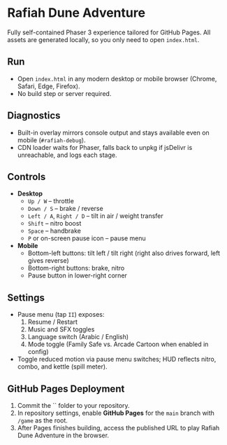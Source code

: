 # Rafiah Dune Adventure

Fully self-contained Phaser 3 experience tailored for GitHub Pages. All assets are generated locally, so you only need to open `index.html`.

## Run
- Open `index.html` in any modern desktop or mobile browser (Chrome, Safari, Edge, Firefox).
- No build step or server required.

## Diagnostics
- Built-in overlay mirrors console output and stays available even on mobile (`#rafiah-debug`).
- CDN loader waits for Phaser, falls back to unpkg if jsDelivr is unreachable, and logs each stage.

## Controls
- **Desktop**
  - `Up / W` – throttle
  - `Down / S` – brake / reverse
  - `Left / A`, `Right / D` – tilt in air / weight transfer
  - `Shift` – nitro boost
  - `Space` – handbrake
  - `P` or on-screen pause icon – pause menu
- **Mobile**
  - Bottom-left buttons: tilt left / tilt right (right also drives forward, left gives reverse)
  - Bottom-right buttons: brake, nitro
  - Pause button in lower-right corner

## Settings
- Pause menu (tap `II`) exposes:
  1. Resume / Restart
  2. Music and SFX toggles
  3. Language switch (Arabic / English)
  4. Mode toggle (Family Safe vs. Arcade Cartoon when enabled in config)
- Toggle reduced motion via pause menu switches; HUD reflects nitro, combo, and kettle (spill meter).

## GitHub Pages Deployment
1. Commit the `` folder to your repository.
2. In repository settings, enable **GitHub Pages** for the `main` branch with `/game` as the root.
3. After Pages finishes building, access the published URL to play Rafiah Dune Adventure in the browser.
